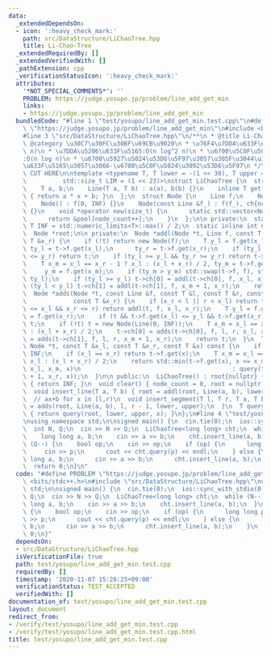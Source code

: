 ```yaml
---
data:
  _extendedDependsOn:
  - icon: ':heavy_check_mark:'
    path: src/DataStructure/LiChaoTree.hpp
    title: Li-Chao-Tree
  _extendedRequiredBy: []
  _extendedVerifiedWith: []
  _pathExtension: cpp
  _verificationStatusIcon: ':heavy_check_mark:'
  attributes:
    '*NOT_SPECIAL_COMMENTS*': ''
    PROBLEM: https://judge.yosupo.jp/problem/line_add_get_min
    links:
    - https://judge.yosupo.jp/problem/line_add_get_min
  bundledCode: "#line 1 \"test/yosupo/line_add_get_min.test.cpp\"\n#define PROBLEM\
    \ \"https://judge.yosupo.jp/problem/line_add_get_min\"\n#include <bits/stdc++.h>\n\
    #line 3 \"src/DataStructure/LiChaoTree.hpp\"\n/**\n * @title Li-Chao-Tree\n *\
    \ @category \u30C7\u30FC\u30BF\u69CB\u9020\n * \u76F4\u7DDA\u633F\u5165:O(n log\
    \ n)\n * \u7DDA\u5206\u633F\u5165:O(n log^2 n)\n * \u6700\u5C0F\u5024\u53D6\u5F97\
    :O(n log n)\n * \u6700\u5927\u5024\u53D6\u5F97\u3057\u305F\u3044\u306A\u3089(-a,-b)\u3092\
    \u633F\u5165\u3057\u3066-\u6700\u5C0F\u5024\u3092\u53D6\u5F97\n */\n\n// BEGIN\
    \ CUT HERE\n\ntemplate <typename T, T lower = -(1 << 30), T upper = (1 << 30),\n\
    \          std::size_t LIM = (1 << 23)>\nstruct LiChaoTree {\n  struct Line {\n\
    \    T a, b;\n    Line(T a, T b) : a(a), b(b) {}\n    inline T get(T x) const\
    \ { return a * x + b; }\n  };\n  struct Node {\n    Line f;\n    Node *ch[2];\n\
    \    Node() : f(0, INF) {}\n    Node(const Line &f_) : f(f_), ch{nullptr, nullptr}\
    \ {}\n    void *operator new(size_t) {\n      static std::vector<Node> pool(LIM);\n\
    \      return &pool[node_count++];\n    }\n  };\n\n private:\n  static constexpr\
    \ T INF = std::numeric_limits<T>::max() / 2;\n  static inline int node_count;\n\
    \  Node *root;\n\n private:\n  Node *addl(Node *t, Line f, const T &x_l, const\
    \ T &x_r) {\n    if (!t) return new Node(f);\n    T y_l = f.get(x_l), y_r = f.get(x_r),\
    \ ty_l = t->f.get(x_l),\n      ty_r = t->f.get(x_r);\n    if (ty_l <= y_l && ty_r\
    \ <= y_r) return t;\n    if (ty_l >= y_l && ty_r >= y_r) return t->f = f, t;\n\
    \    T x_m = x_l == x_r - 1 ? x_l : (x_l + x_r) / 2, ty_m = t->f.get(x_m),\n \
    \     y_m = f.get(x_m);\n    if (ty_m > y_m) std::swap(t->f, f), std::swap(y_l,\
    \ ty_l);\n    if (ty_l >= y_l) t->ch[0] = addl(t->ch[0], f, x_l, x_m);\n    if\
    \ (ty_l < y_l) t->ch[1] = addl(t->ch[1], f, x_m + 1, x_r);\n    return t;\n  }\n\
    \  Node *adds(Node *t, const Line &f, const T &l, const T &r, const T &x_l,\n\
    \             const T &x_r) {\n    if (x_r < l || r < x_l) return t;\n    if (l\
    \ <= x_l && x_r <= r) return addl(t, f, x_l, x_r);\n    T y_l = f.get(x_l), y_r\
    \ = f.get(x_r);\n    if (t && t->f.get(x_l) <= y_l && t->f.get(x_r) <= y_r) return\
    \ t;\n    if (!t) t = new Node(Line(0, INF));\n    T x_m = x_l == x_r - 1 ? x_l\
    \ : (x_l + x_r) / 2;\n    t->ch[0] = adds(t->ch[0], f, l, r, x_l, x_m);\n    t->ch[1]\
    \ = adds(t->ch[1], f, l, r, x_m + 1, x_r);\n    return t;\n  }\n  T query(const\
    \ Node *t, const T &x_l, const T &x_r, const T &x) const {\n    if (!t) return\
    \ INF;\n    if (x_l == x_r) return t->f.get(x);\n    T x_m = x_l == x_r - 1 ?\
    \ x_l : (x_l + x_r) / 2;\n    return std::min(t->f.get(x), x <= x_m ? query(t->ch[0],\
    \ x_l, x_m, x)\n                                          : query(t->ch[1], x_m\
    \ + 1, x_r, x));\n  }\n\n public:\n  LiChaoTree() : root{nullptr} {}\n  T get_inf()\
    \ { return INF; }\n  void clear() { node_count = 0, root = nullptr; }\n  // ax+b\n\
    \  void insert_line(T a, T b) { root = addl(root, Line(a, b), lower, upper); }\n\
    \  // ax+b for x in [l,r)\n  void insert_segment(T l, T r, T a, T b) {\n    root\
    \ = adds(root, Line(a, b), l, r - 1, lower, upper);\n  }\n  T query(T x) const\
    \ { return query(root, lower, upper, x); }\n};\n#line 4 \"test/yosupo/line_add_get_min.test.cpp\"\
    \nusing namespace std;\n\nsigned main() {\n  cin.tie(0);\n  ios::sync_with_stdio(0);\n\
    \  int N, Q;\n  cin >> N >> Q;\n  LiChaoTree<long long> cht;\n  while (N--) {\n\
    \    long long a, b;\n    cin >> a >> b;\n    cht.insert_line(a, b);\n  }\n  while\
    \ (Q--) {\n    bool op;\n    cin >> op;\n    if (op) {\n      long long p;\n \
    \     cin >> p;\n      cout << cht.query(p) << endl;\n    } else {\n      long\
    \ long a, b;\n      cin >> a >> b;\n      cht.insert_line(a, b);\n    }\n  }\n\
    \  return 0;\n}\n"
  code: "#define PROBLEM \"https://judge.yosupo.jp/problem/line_add_get_min\"\n#include\
    \ <bits/stdc++.h>\n#include \"src/DataStructure/LiChaoTree.hpp\"\nusing namespace\
    \ std;\n\nsigned main() {\n  cin.tie(0);\n  ios::sync_with_stdio(0);\n  int N,\
    \ Q;\n  cin >> N >> Q;\n  LiChaoTree<long long> cht;\n  while (N--) {\n    long\
    \ long a, b;\n    cin >> a >> b;\n    cht.insert_line(a, b);\n  }\n  while (Q--)\
    \ {\n    bool op;\n    cin >> op;\n    if (op) {\n      long long p;\n      cin\
    \ >> p;\n      cout << cht.query(p) << endl;\n    } else {\n      long long a,\
    \ b;\n      cin >> a >> b;\n      cht.insert_line(a, b);\n    }\n  }\n  return\
    \ 0;\n}"
  dependsOn:
  - src/DataStructure/LiChaoTree.hpp
  isVerificationFile: true
  path: test/yosupo/line_add_get_min.test.cpp
  requiredBy: []
  timestamp: '2020-11-07 15:26:25+09:00'
  verificationStatus: TEST_ACCEPTED
  verifiedWith: []
documentation_of: test/yosupo/line_add_get_min.test.cpp
layout: document
redirect_from:
- /verify/test/yosupo/line_add_get_min.test.cpp
- /verify/test/yosupo/line_add_get_min.test.cpp.html
title: test/yosupo/line_add_get_min.test.cpp
---
```

